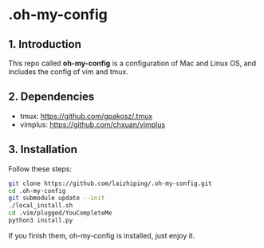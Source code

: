 # .oh-my-config
## 1. Introduction
This repo called **oh-my-config** is a configuration of Mac and Linux OS, and includes the config of vim and tmux.

## 2. Dependencies
- tmux: https://github.com/gpakosz/.tmux
- vimplus: https://github.com/chxuan/vimplus

## 3. Installation
Follow these steps:
```bash
git clone https://github.com/laizhiping/.oh-my-config.git
cd .oh-my-config
git submodule update --init
./local_install.sh
cd .vim/plugged/YouCompleteMe
python3 install.py
```
If you finish them, oh-my-config is installed, just enjoy it.

